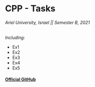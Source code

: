 # CPP - Tasks

###### Ariel University, Israel || Semester B, 2021

_Including:_
* Ex1
* Ex2
* Ex3
* Ex4
* Ex5

#### [Official GitHub](https://github.com/erelsgl-at-ariel/cpp-5781)

